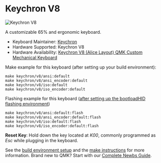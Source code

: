 # Keychron V8

![Keychron V8](https://imgur.com/uHOiEvp)

A customizable 65% and ergonomic keyboard.

* Keyboard Maintainer: [Keychron](https://github.com/keychron)
* Hardware Supported: Keychron V8
* Hardware Availability: [Keychron V8 (Alice Layout) QMK Custom Mechanical Keyboard](https://www.keychron.com/products/keychron-v8-alice-layout-qmk-custom-mechanical-keyboard)

Make example for this keyboard (after setting up your build environment):

    make keychron/v8/ansi:default
    make keychron/v8/ansi_encoder:default
    make keychron/v8/iso:default
    make keychron/v8/iso_encoder:default

Flashing example for this keyboard ([after setting up the bootloadHID flashing environment](https://docs.qmk.fm/#/flashing_bootloadhid))

    make keychron/v8/ansi:default:flash
    make keychron/v8/ansi_encoder:default:flash
    make keychron/v8/iso:default:flash
    make keychron/v8/iso_encoder:default:flash

**Reset Key**: Hold down the key located at *K00*, commonly programmed as *Esc* while plugging in the keyboard.

See the [build environment setup](https://docs.qmk.fm/#/getting_started_build_tools) and the [make instructions](https://docs.qmk.fm/#/getting_started_make_guide) for more information. Brand new to QMK? Start with our [Complete Newbs Guide](https://docs.qmk.fm/#/newbs).
